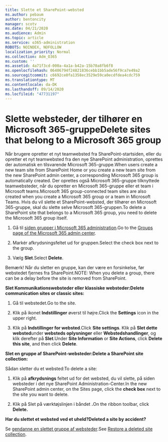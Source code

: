 ```yaml
---
title: Slette et SharePoint-websted
ms.author: pebaum
author: bentoncity
manager: scotv
ms.date: 04/21/2020
ms.audience: Admin
ms.topic: article
ms.service: o365-administration
ROBOTS: NOINDEX, NOFOLLOW
localization_priority: Normal
ms.collection: Adm_O365
ms.custom: ''
ms.assetid: 4a71f3cd-000a-4a1a-b42a-15b70a8fb6f8
ms.openlocfilehash: 06406794f24821836cebb1bb5ade56f9ca7e49a2
ms.sourcegitcommit: c6692ce0fa1358ec3529e59ca0ecdfdea4cdc759
ms.translationtype: MT
ms.contentlocale: da-DK
ms.lasthandoff: 09/14/2020
ms.locfileid: "47731197"
---
```

# <a name="delete-sites-that-belong-to-a-microsoft-365-group"></a><span data-ttu-id="4798d-102">Slette websteder, der tilhører en Microsoft 365-gruppe</span><span class="sxs-lookup"><span data-stu-id="4798d-102">Delete sites that belong to a Microsoft 365 group</span></span>

<span data-ttu-id="4798d-103">Når brugere opretter et nyt teamwebsted fra SharePoint-startsiden, eller du opretter et nyt teamwebsted fra den nye SharePoint administration, oprettes der automatisk en tilsvarende Microsoft 365-gruppe.</span><span class="sxs-lookup"><span data-stu-id="4798d-103">When users create a new team site from SharePoint Home or you create a new team site from the new SharePoint admin center, a corresponding Microsoft 365 group is automatically created.</span></span> <span data-ttu-id="4798d-104">Der oprettes også Microsoft 365-gruppe tilknyttede teamwebsteder, når du opretter en Microsoft 365-gruppe eller et team i Microsoft teams.</span><span class="sxs-lookup"><span data-stu-id="4798d-104">Microsoft 365 group-connected team sites are also created when you create a Microsoft 365 group or a team in Microsoft Teams.</span></span> <span data-ttu-id="4798d-105">Hvis du vil slette et SharePoint-websted, der tilhører en Microsoft 365-gruppe, skal du slette selve Microsoft 365-gruppen.</span><span class="sxs-lookup"><span data-stu-id="4798d-105">To delete a SharePoint site that belongs to a Microsoft 365 group, you need to delete the Microsoft 365 group itself.</span></span> 
  
1. <span data-ttu-id="4798d-106">Gå til [siden grupper i Microsoft 365 administration](https://portal.office.com/adminportal/home#/groups).</span><span class="sxs-lookup"><span data-stu-id="4798d-106">Go to the [Groups page of the Microsoft 365 admin center](https://portal.office.com/adminportal/home#/groups).</span></span>
    
2. <span data-ttu-id="4798d-107">Markér afkrydsningsfeltet ud for gruppen.</span><span class="sxs-lookup"><span data-stu-id="4798d-107">Select the check box next to the group.</span></span>
    
3. <span data-ttu-id="4798d-108">Vælg **Slet**.</span><span class="sxs-lookup"><span data-stu-id="4798d-108">Select **Delete**.</span></span>
    
<span data-ttu-id="4798d-109">Bemærk! Når du sletter en gruppe, kan der være en forsinkelse, før webstedet fjernes fra SharePoint.</span><span class="sxs-lookup"><span data-stu-id="4798d-109">NOTE: When you delete a group, there can be a delay before the site is removed from SharePoint.</span></span>
  
<span data-ttu-id="4798d-110">**Slet Kommunikationswebsteder eller klassiske websteder:**</span><span class="sxs-lookup"><span data-stu-id="4798d-110">**Delete communication sites or classic sites:**</span></span>

1. <span data-ttu-id="4798d-111">Gå til webstedet.</span><span class="sxs-lookup"><span data-stu-id="4798d-111">Go to the site.</span></span>
  
2. <span data-ttu-id="4798d-112">Klik på ikonet **Indstillinger** øverst til højre.</span><span class="sxs-lookup"><span data-stu-id="4798d-112">Click the **Settings** icon in the upper right.</span></span> 
  
3. <span data-ttu-id="4798d-113">Klik på **Indstillinger for websted**.</span><span class="sxs-lookup"><span data-stu-id="4798d-113">Click **Site settings**.</span></span> <span data-ttu-id="4798d-114">Klik på **Slet dette websted**under **websteds oplysninger** eller **Webstedshandlinger**, og klik derefter på **Slet**.</span><span class="sxs-lookup"><span data-stu-id="4798d-114">Under **Site Information** or **Site Actions**, click **Delete this site**, and then click **Delete**.</span></span>
  
<span data-ttu-id="4798d-115">**Slet en gruppe af SharePoint-websteder:**</span><span class="sxs-lookup"><span data-stu-id="4798d-115">**Delete a SharePoint site collection:**</span></span>

<span data-ttu-id="4798d-116">Sådan sletter du et websted:</span><span class="sxs-lookup"><span data-stu-id="4798d-116">To delete a site:</span></span>
  
1. <span data-ttu-id="4798d-117">Klik på **afkrydsnings** feltet ud for det websted, du vil slette, på siden websteder i det nye SharePoint Administration-Center.</span><span class="sxs-lookup"><span data-stu-id="4798d-117">In the new SharePoint admin center, on the Sites page, click the **check box** next to the site you want to delete.</span></span> 
    
2. <span data-ttu-id="4798d-118">Klik på Slet på værktøjslinjen i båndet **.**</span><span class="sxs-lookup"><span data-stu-id="4798d-118">On the ribbon toolbar, click **Delete.**</span></span>
    
<span data-ttu-id="4798d-119">**Har du slettet et websted ved et uheld?**</span><span class="sxs-lookup"><span data-stu-id="4798d-119">**Deleted a site by accident?**</span></span>

<span data-ttu-id="4798d-120">Se [gendanne en slettet gruppe af websteder](https://go.microsoft.com/fwlink/?linkid=867660).</span><span class="sxs-lookup"><span data-stu-id="4798d-120">See [Restore a deleted site collection](https://go.microsoft.com/fwlink/?linkid=867660).</span></span>
  

